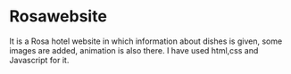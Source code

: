 # Rosawebsite
It is a Rosa hotel website in which information about dishes is given, some images are added, animation is also there. I have used html,css and Javascript for it.
